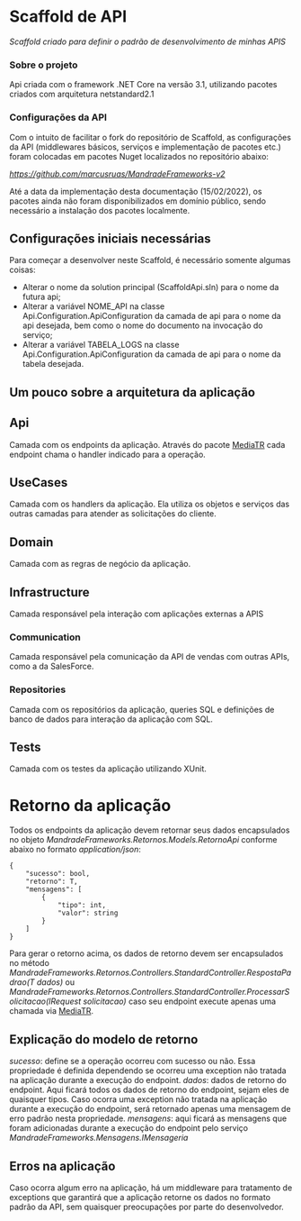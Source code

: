 # Scaffold de API

_Scaffold criado para definir o padrão de desenvolvimento de minhas APIS_

### Sobre o projeto

Api criada com o framework .NET Core na versão 3.1, utilizando pacotes criados com arquitetura netstandard2.1

### Configurações da API

Com o intuito de facilitar o fork do repositório de Scaffold, as configurações da API (middlewares básicos, serviços e implementação de pacotes etc.) foram colocadas em pacotes Nuget localizados no repositório abaixo:

*https://github.com/marcusruas/MandradeFrameworks-v2*

Até a data da implementação desta documentação (15/02/2022), os pacotes ainda não foram disponibilizados em domínio público, sendo necessário a instalação dos pacotes localmente.

## Configurações iniciais necessárias

Para começar a desenvolver neste Scaffold, é necessário somente algumas coisas:

- Alterar o nome da solution principal (ScaffoldApi.sln) para o nome da futura api;
- Alterar a variável NOME_API na classe Api.Configuration.ApiConfiguration da camada de api para o nome da api desejada, bem como o nome do documento na invocação do serviço;
- Alterar a variável TABELA_LOGS na classe Api.Configuration.ApiConfiguration da camada de api para o nome da tabela desejada.

## Um pouco sobre a arquitetura da aplicação

## Api

Camada com os endpoints da aplicação. Através do pacote [MediaTR](https://github.com/jbogard/MediatR) cada endpoint chama o handler indicado para a operação.

## UseCases

Camada com os handlers da aplicação. Ela utiliza os objetos e serviços das outras camadas para atender as solicitações do cliente.

## Domain

Camada com as regras de negócio da aplicação.

## Infrastructure

Camada responsável pela interação com aplicações externas a APIS

### Communication

Camada responsável pela comunicação da API de vendas com outras APIs, como a da SalesForce.

### Repositories

Camada com os repositórios da aplicação, queries SQL e definições de banco de dados para interação da aplicação com SQL.

## Tests

Camada com os testes da aplicação utilizando XUnit.

# Retorno da aplicação

Todos os endpoints da aplicação devem retornar seus dados encapsulados no objeto _MandradeFrameworks.Retornos.Models.RetornoApi_ conforme abaixo no formato _application/json_:

```
{
    "sucesso": bool,
    "retorno": T,
    "mensagens": [
        {
            "tipo": int,
            "valor": string
        }
    ]
}
```

Para gerar o retorno acima, os dados de retorno devem ser encapsulados no método _MandradeFrameworks.Retornos.Controllers.StandardController.RespostaPadrao<T>(T dados)_ ou _MandradeFrameworks.Retornos.Controllers.StandardController.ProcessarSolicitacao<T>(IRequest<T> solicitacao)_ caso seu endpoint execute apenas uma chamada via [MediaTR](https://github.com/jbogard/MediatR).

## Explicação do modelo de retorno

_sucesso_: define se a operação ocorreu com sucesso ou não. Essa propriedade é definida dependendo se ocorreu uma exception não tratada na aplicação durante a execução do endpoint.
_dados_: dados de retorno do endpoint. Aqui ficará todos os dados de retorno do endpoint, sejam eles de quaisquer tipos. Caso ocorra uma exception não tratada na aplicação durante a execução do endpoint, será retornado apenas uma mensagem de erro padrão nesta propriedade.
_mensagens_: aqui ficará as mensagens que foram adicionadas durante a execução do endpoint pelo serviço _MandradeFrameworks.Mensagens.IMensageria_

## Erros na aplicação

Caso ocorra algum erro na aplicação, há um middleware para tratamento de exceptions que garantirá que a aplicação retorne os dados no formato padrão da API, sem quaisquer preocupações por parte do desenvolvedor.
